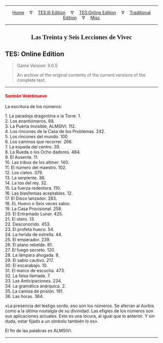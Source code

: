 
---

<!-- Jekyll Page Links -->

<center>
<a href="../../../../index.html">Home</a>
&emsp;&nabla;&emsp;
<a href="../../../index-tes3.html">TES:III Edition</a>
&emsp;&nabla;&emsp;
<a href="../../../index-teso.html">TES:Online Edition</a>
&emsp;&nabla;&emsp;
<a href="../../../index-traditional.html">Traditional Edition</a>
&emsp;&nabla;&emsp;
<a href="../../../index-misc.html">Misc</a>
</center>

<!-- Markdown Body Below: -->

---

<center>
<h2><span style="font-family:Georgia">Las Treinta y Seis Lecciones de Vivec</span></h2>
</center>

## TES: Online Edition

> Game Version: 9.0.5
>
> An archive of the original contents of the current versions of the complete text.

---

#### <span style="color:red">Sermón Veintinueve</span>

La escritura de los números:

1\. La paradoja dragontina o la Torre. 1.\
2\. Los enantiómeros. 68.\
3\. La Puerta Invisible, ALMSIVI. 112.\
4\. Los rincones de la Casa de los Problemas. 242.\
5\. Los rincones del mundo. 100.\
6\. Los caminos que recorrer. 266.\
7\. La espada del centro. 39.\
8\. La Rueda o los Ocho dadores. 484.\
9\. El Ausente. 11.\
10\. Las tribus de los altmer. 140.\
11\. El número del maestro. 102.\
12\. Los cielos. 379.\
13\. La serpiente. 36.\
14\. La tos del rey. 32.\
15\. La fuerza redentora. 110.\
16\. Las blasfemias aceptables. 12.\
17\. El Disco lanzador. 283.\
18\. EL Huevo o Seis veces sabio.\
19\. La Casa Provisional. 258.\
20\. El Entramado Lunar. 425.\
21\. El útero. 13.\
22\. Desconocido. 453.\
23\. El profeta hueco. 54.\
24\. La herida de estrella. 44.\
25\. El emperador. 239.\
26\. El plano rebelde. 81.\
27\. El fuego secreto. 120.\
28\. La lámpara ahogada. 8.\
29\. El sabio cautivo. 217.\
30\. El escarabajo. 10.\
31\. El marco de escucha. 473.\
32\. La falsa llamada. 7.\
33\. Las Anticipaciones. 234.\
34\. La gramática anárquica. 2.\
35\. La camisa de prisión. 191.\
36\. Las horas. 364.

«La presencia del testigo sordo, eso son los números. Se aferran al Aurbis como a la última nostalgia de su divinidad. Las efigies de los números son sus aplicaciones actuales. Esto es una locura, al igual que lo anterior. Y sin duda, estar fijado a un símbolo también lo es».

El fin de las palabras es ALMSIVI.

---
